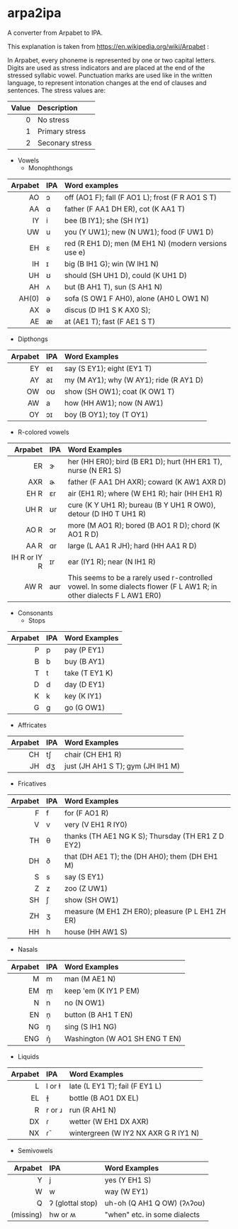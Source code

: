 # arpa2ipa
A converter from Arpabet to IPA.

This explanation is taken from https://en.wikipedia.org/wiki/Arpabet :

In Arpabet, every phoneme is represented by one or two capital letters. Digits are used as stress indicators and are placed at the end of the stressed syllabic vowel. Punctuation marks are used like in the written language, to represent intonation changes at the end of clauses and sentences. The stress values are:

Value | Description
---:|:---  
0 | No stress  
1 | Primary stress
2 | Seconary stress

* Vowels
  * Monophthongs

Arpabet | IPA | Word examples
---:|:---|:---
AO  |   ɔ |off (AO1 F); fall (F AO1 L); frost (F R AO1 S T)
AA  |  ɑ |father (F AA1 DH ER), cot (K AA1 T)
IY  | i |bee (B IY1); she (SH IY1)
UW  |  u |you (Y UW1); new (N UW1); food (F UW1 D)
EH  |  ɛ |red (R EH1 D); men (M EH1 N) (modern versions use e)
IH  |  ɪ |big (B IH1 G); win (W IH1 N)
UH  |  ʊ |should (SH UH1 D), could (K UH1 D)
AH  |  ʌ |but (B AH1 T), sun (S AH1 N)
AH(0) | ə |sofa (S OW1 F AH0), alone (AH0 L OW1 N)
AX  |  ə |discus (D IH1 S K AX0 S);
AE  |  æ |at (AE1 T); fast (F AE1 S T)
     
  * Dipthongs

Arpabet | IPA | Word Examples
---:|:---|:---
EY |  eɪ |say (S EY1); eight (EY1 T)
AY |  aɪ |my (M AY1); why (W AY1); ride (R AY1 D)
OW |  oʊ |show (SH OW1); coat (K OW1 T)
AW |   a |how (HH AW1); now (N AW1)
OY |  ɔɪ |boy (B OY1); toy (T OY1)

  * R-colored vowels

Arpabet | IPA | Word Examples
---:|:---|:---
ER     |ɝ |her (HH ER0); bird (B ER1 D); hurt (HH ER1 T), nurse (N ER1 S)
AXR    |ɚ |father (F AA1 DH AXR); coward (K AW1 AXR D)
EH R  |ɛr |air (EH1 R); where (W EH1 R); hair (HH EH1 R)
UH R  |ʊr |cure (K Y UH1 R); bureau (B Y UH1 R OW0), detour (D IH0 T UH1 R)
AO R  |ɔr |more (M AO1 R); bored (B AO1 R D); chord (K AO1 R D)
AA R  |ɑr |large (L AA1 R JH); hard (HH AA1 R D)
IH R or IY R  |ɪr |ear (IY1 R); near (N IH1 R)
AW R |aʊr |This seems to be a rarely used r-controlled vowel. In some dialects flower (F L AW1 R; in other dialects F L AW1 ER0)

* Consonants
  * Stops
  
Arpabet |IPA |Word Examples
---:|:---|:---
P   |p |pay (P EY1)
B   |b |buy (B AY1)
T   |t |take (T EY1 K)
D   |d |day (D EY1)
K   |k |key (K IY1)
G   |ɡ |go (G OW1)

  * Affricates
  
Arpabet |IPA |Word Examples
---:|:---|:---
CH  |tʃ |chair (CH EH1 R)
JH  |dʒ |just (JH AH1 S T); gym (JH IH1 M)

  * Fricatives
  
Arpabet |IPA |Word Examples
---:|:---|:---
F   |f |for (F AO1 R)
V   |v |very (V EH1 R IY0)
TH   |θ |thanks (TH AE1 NG K S); Thursday (TH ER1 Z D EY2)
DH   |ð |that (DH AE1 T); the (DH AH0); them (DH EH1 M)
S   |s |say (S EY1)
Z   |z |zoo (Z UW1)
SH   |ʃ |show (SH OW1)
ZH   |ʒ |measure (M EH1 ZH ER0); pleasure (P L EH1 ZH ER)
HH   |h |house (HH AW1 S)

  * Nasals
  
Arpabet |IPA |Word Examples
---:|:---|:---
M   |m |man (M AE1 N)
EM   |m̩ |keep 'em (K IY1 P EM)
N   |n |no (N OW1)
EN   |n̩ |button (B AH1 T EN)
NG   |ŋ |sing (S IH1 NG)
ENG   |ŋ̍ |Washington (W AO1 SH ENG T EN)

  * Liquids
  
Arpabet    |IPA |Word Examples
---:|:---|:---
L |l or ɫ |late (L EY1 T); fail (F EY1 L)
EL  |    ɫ̩ |bottle (B AO1 DX EL)
R |r or ɹ |run (R AH1 N)
DX  |    ɾ |wetter (W EH1 DX AXR)
NX  |    ɾ̃ |wintergreen (W IY2 NX AXR G R IY1 N)

  * Semivowels
  
Arpabet       |IPA |Word Examples
---:|:---|:---
Y         |j |yes (Y EH1 S)
W         |w |way (W EY1)
Q         |ʔ (glottal stop) |uh-oh (Q AH1 Q OW) (ʔʌʔoʊ)
(missing)   |hw or ʍ  |  "when" etc. in some dialects

